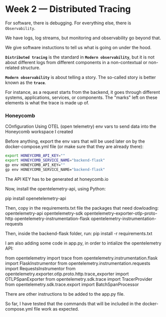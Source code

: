 # Week 2 — Distributed Tracing

For software, there is debugging. For everything else, there is `Observability`.

We have logs, log streams, but monitoring and observability go beyond that.

We give software instuctions to tell us what is going on under the hood.

**`Distributed tracing`** is the standard in **`Modern observability`**, but it is not about different logs from different components in a non-contextual or non-related structure. 

**`Modern observability`** is about telling a story. The so-called story is better known as the **`trace`**. 

For instance, as a request starts from the backend, it goes through different systems, applications, services, or components. The "marks" left on these elements is what the trace is made up of.

### Honeycomb

COnfiguration
Using OTEL (open telemetry) env vars to send data into the Honeycomb workspace I created

Before anything, export the env vars that will be used later on by the docker-compose.yml file (or make sure that they are already there):

```sh
export HONEYCOMB_API_KEY=""
export HONEYCOMB_SERVICE_NAME="backend-flask"
gp env HONEYCOMB_API_KEY=""
gp env HONEYCOMB_SERVICE_NAME="backend-flask"
```
The API KEY has to be generated at honeycomb.io

Now, install the opentelemetry-api, using Python:

pip install openetelemetry-api

Then, copy in the requirements.txt file the packages that need dowloading:
opentelemetry-api 
opentelemetry-sdk 
opentelemetry-exporter-otlp-proto-http 
opentelemetry-instrumentation-flask 
opentelemetry-instrumentation-requests

Then, inside the backend-flask folder, run:
pip install -r requirements.txt

I am also adding some code in app.py, in order to intialize the opentelemetry API:

from opentelemetry import trace
from opentelemetry.instrumentation.flask import FlaskInstrumentor
from opentelemetry.instrumentation.requests import RequestsInstrumentor
from opentelemetry.exporter.otlp.proto.http.trace_exporter import OTLPSpanExporter
from opentelemetry.sdk.trace import TracerProvider
from opentelemetry.sdk.trace.export import BatchSpanProcessor

There are other instructions to be added to the app.py file.

So far, I have tested that the commands that will be included in the docker-compose.yml file work as expected.



